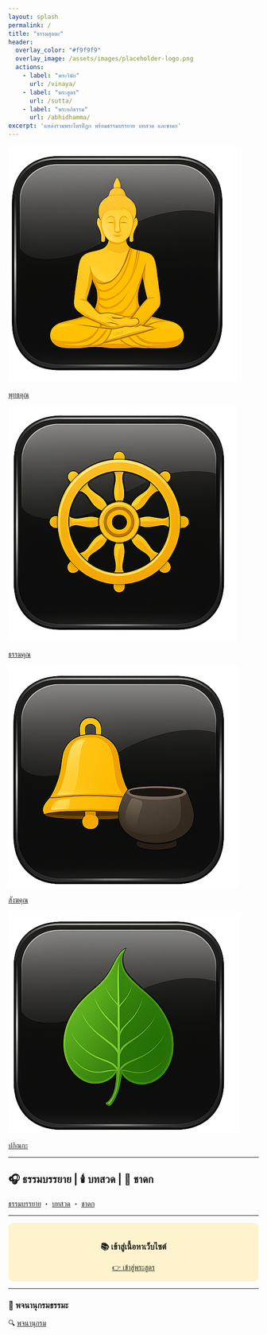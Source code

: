 ```yaml
---
layout: splash
permalink: /
title: "ธรรมสุตตะ"
header:
  overlay_color: "#f9f9f9"
  overlay_image: /assets/images/placeholder-logo.png
  actions:
    - label: "พระวินัย"
      url: /vinaya/
    - label: "พระสูตร"
      url: /sutta/
    - label: "พระอภิธรรม"
      url: /abhidhamma/
excerpt: 'แหล่งรวมพระไตรปิฎก พร้อมธรรมบรรยาย บทสวด และชาดก'
---
```


<div class="image-nav-container">
  <div class="image-nav-item">
    <a href="/paritta/">
      <img src="/assets/images/buddha-icon.png" alt="พุทธคุณ">
      <p>พุทธคุณ</p>
    </a>
  </div>
  <div class="image-nav-item">
    <a href="/ab-sangaha/">
      <img src="/assets/images/dhammacakka-icon.png" alt="ธรรมคุณ">
      <p>ธรรมคุณ</p>
    </a>
  </div>
  <div class="image-nav-item">
    <a href="/uposatha/">
      <img src="/assets/images/bell-icon.png" alt="สังฆคุณ">
      <p>สังฆคุณ</p>
    </a>
  </div>
  <div class="image-nav-item">
    <a href="/pakinnaka/">
      <img src="/assets/images/bodhi-icon.png" alt="ปกิณกะ">
      <p>ปกิณกะ</p>
    </a>
  </div>
</div>

---

## 🎧 ธรรมบรรยาย | 🕯️ บทสวด | 🐘 ชาดก  
[ธรรมบรรยาย](/audio/) ・ [บทสวด](/chanting/) ・ [ชาดก](/jataka/)

---

<div style="background: #fff3cd; padding: 1em; border-radius: 10px; text-align: center;">
  <h3>📚 เข้าสู่เนื้อหาเว็บไซต์</h3>
  <a class="btn btn--primary" href="/sutta/">👉 เข้าสู่พระสูตร</a>
</div>

---

### 📖 พจนานุกรมธรรมะ  
🔍 [พจนานุกรม](/dictionary/)
